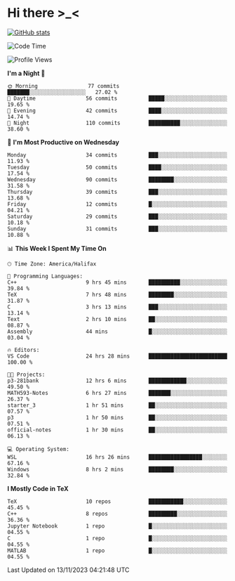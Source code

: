 # Hi there \>_<

[![GitHub stats](https://github-readme-stats.vercel.app/api?username=ARessegetesStery&show_icons=true&theme=transparent)](https://github.com/anuraghazra/github-readme-stats)

<!--START_SECTION:waka-->
![Code Time](http://img.shields.io/badge/Code%20Time-486%20hrs%2053%20mins-blue)

![Profile Views](http://img.shields.io/badge/Profile%20Views-0-blue)

**I'm a Night 🦉** 

```text
🌞 Morning                77 commits          ███████░░░░░░░░░░░░░░░░░░   27.02 % 
🌆 Daytime                56 commits          █████░░░░░░░░░░░░░░░░░░░░   19.65 % 
🌃 Evening                42 commits          ████░░░░░░░░░░░░░░░░░░░░░   14.74 % 
🌙 Night                  110 commits         ██████████░░░░░░░░░░░░░░░   38.60 % 
```
📅 **I'm Most Productive on Wednesday** 

```text
Monday                   34 commits          ███░░░░░░░░░░░░░░░░░░░░░░   11.93 % 
Tuesday                  50 commits          ████░░░░░░░░░░░░░░░░░░░░░   17.54 % 
Wednesday                90 commits          ████████░░░░░░░░░░░░░░░░░   31.58 % 
Thursday                 39 commits          ███░░░░░░░░░░░░░░░░░░░░░░   13.68 % 
Friday                   12 commits          █░░░░░░░░░░░░░░░░░░░░░░░░   04.21 % 
Saturday                 29 commits          ███░░░░░░░░░░░░░░░░░░░░░░   10.18 % 
Sunday                   31 commits          ███░░░░░░░░░░░░░░░░░░░░░░   10.88 % 
```


📊 **This Week I Spent My Time On** 

```text
🕑︎ Time Zone: America/Halifax

💬 Programming Languages: 
C++                      9 hrs 45 mins       ██████████░░░░░░░░░░░░░░░   39.84 % 
TeX                      7 hrs 48 mins       ████████░░░░░░░░░░░░░░░░░   31.87 % 
C                        3 hrs 13 mins       ███░░░░░░░░░░░░░░░░░░░░░░   13.14 % 
Text                     2 hrs 10 mins       ██░░░░░░░░░░░░░░░░░░░░░░░   08.87 % 
Assembly                 44 mins             █░░░░░░░░░░░░░░░░░░░░░░░░   03.04 % 

🔥 Editors: 
VS Code                  24 hrs 28 mins      █████████████████████████   100.00 % 

🐱‍💻 Projects: 
p3-281bank               12 hrs 6 mins       ████████████░░░░░░░░░░░░░   49.50 % 
MATH593-Notes            6 hrs 27 mins       ███████░░░░░░░░░░░░░░░░░░   26.37 % 
starter_3                1 hr 51 mins        ██░░░░░░░░░░░░░░░░░░░░░░░   07.57 % 
p3                       1 hr 50 mins        ██░░░░░░░░░░░░░░░░░░░░░░░   07.51 % 
official-notes           1 hr 30 mins        ██░░░░░░░░░░░░░░░░░░░░░░░   06.13 % 

💻 Operating System: 
WSL                      16 hrs 26 mins      █████████████████░░░░░░░░   67.16 % 
Windows                  8 hrs 2 mins        ████████░░░░░░░░░░░░░░░░░   32.84 % 
```

**I Mostly Code in TeX** 

```text
TeX                      10 repos            ███████████░░░░░░░░░░░░░░   45.45 % 
C++                      8 repos             █████████░░░░░░░░░░░░░░░░   36.36 % 
Jupyter Notebook         1 repo              █░░░░░░░░░░░░░░░░░░░░░░░░   04.55 % 
C                        1 repo              █░░░░░░░░░░░░░░░░░░░░░░░░   04.55 % 
MATLAB                   1 repo              █░░░░░░░░░░░░░░░░░░░░░░░░   04.55 % 
```




 Last Updated on 13/11/2023 04:21:48 UTC
<!--END_SECTION:waka-->
